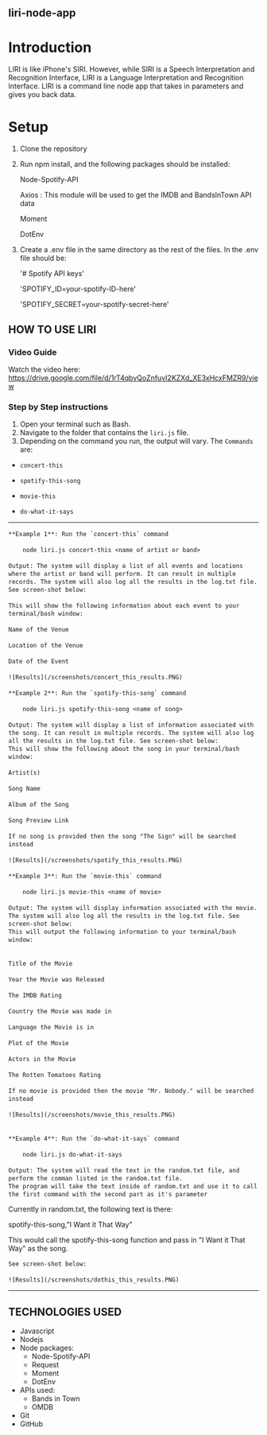 ## liri-node-app

# Introduction

LIRI is like iPhone's SIRI. However, while SIRI is a Speech Interpretation and Recognition Interface, LIRI is a Language Interpretation and Recognition Interface. LIRI is a command line node app that takes in parameters and gives you back data.

# Setup

1. Clone the repository

1. Run npm install, and the following packages should be installed:

   Node-Spotify-API

   Axios : This module will be used to get the IMDB and BandsInTown API data

   Moment

   DotEnv

1. Create a .env file in the same directory as the rest of the files. In the .env file should be:

   '# Spotify API keys'


    'SPOTIFY_ID=your-spotify-ID-here'

    'SPOTIFY_SECRET=your-spotify-secret-here'

## HOW TO USE LIRI

### **Video Guide**

Watch the video here: https://drive.google.com/file/d/1rT4qbvQoZnfuvI2KZXd_XE3xHcxFMZR9/view

### **Step by Step instructions**

1.  Open your terminal such as Bash.
2.  Navigate to the folder that contains the `liri.js` file.
3.  Depending on the command you run, the output will vary.
    The `Commands` are:

- `concert-this`

- `spotify-this-song`

- `movie-this`

- `do-what-it-says`

---

    **Example 1**: Run the `concert-this` command

        node liri.js concert-this <name of artist or band>

    Output: The system will display a list of all events and locations where the artist or band will perform. It can result in multiple records. The system will also log all the results in the log.txt file. See screen-shot below:

    This will show the following information about each event to your terminal/bash window:

    Name of the Venue

    Location of the Venue

    Date of the Event

    ![Results](/screenshots/concert_this_results.PNG)

    **Example 2**: Run the `spotify-this-song` command

        node liri.js spotify-this-song <name of song>

    Output: The system will display a list of information associated with the song. It can result in multiple records. The system will also log all the results in the log.txt file. See screen-shot below:
    This will show the following about the song in your terminal/bash window:

    Artist(s)

    Song Name

    Album of the Song

    Song Preview Link

    If no song is provided then the song "The Sign" will be searched instead

    ![Results](/screenshots/spotify_this_results.PNG)

    **Example 3**: Run the `movie-this` command

        node liri.js movie-this <name of movie>

    Output: The system will display information associated with the movie. The system will also log all the results in the log.txt file. See screen-shot below:
    This will output the following information to your terminal/bash window:


    Title of the Movie

    Year the Movie was Released

    The IMDB Rating

    Country the Movie was made in

    Language the Movie is in

    Plot of the Movie

    Actors in the Movie

    The Rotten Tomatoes Rating

    If no movie is provided then the movie "Mr. Nobody." will be searched instead

    ![Results](/screenshots/movie_this_results.PNG)


    **Example 4**: Run the `do-what-it-says` command

        node liri.js do-what-it-says

    Output: The system will read the text in the random.txt file, and perform the comman listed in the random.txt file.
    The program will take the text inside of random.txt and use it to call the first command with the second part as it's parameter

Currently in random.txt, the following text is there:

spotify-this-song,"I Want it That Way"

This would call the spotify-this-song function and pass in "I Want it That Way" as the song.

    See screen-shot below:

    ![Results](/screenshots/dothis_this_results.PNG)

---

## TECHNOLOGIES USED

- Javascript
- Nodejs
- Node packages:
  - Node-Spotify-API
  - Request
  - Moment
  - DotEnv
- APIs used:
  - Bands in Town
  - OMDB
- Git
- GitHub
